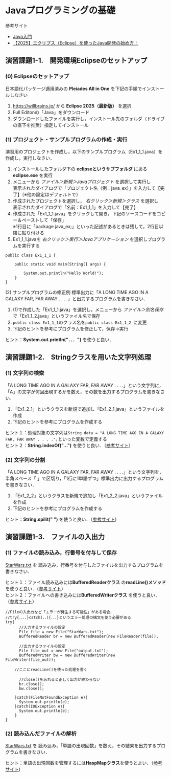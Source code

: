 # Javaプログラミングの基礎
参考サイト
- [Java入門](https://www.javadrive.jp/start/)
- [【2025】エクリプス（Eclipse）を使ったJava開発の始め方！](https://ai-kenkyujo.com/programming/language/eclipse-java/)
  
## 演習課題1-1.　開発環境Eclipseのセットアップ
### (0) Eclipseのセットアップ  
日本語化パッケージ適用済みの **Pleiades All in One** を下記の手順でインストールしなさい
1. https://willbrains.jp/ から **Eclipse 2025（最新版）** を選択
2. Full Editonの「Java」をダウンロード
3. ダウンロードしたファイルを実行し，インストール先のフォルダ（ドライブの直下を推奨）指定してインストール

  
### (1) プロジェクト・サンプルプログラムの作成・実行
演習用のプロジェクトを作成し，以下のサンプルプログラム（Ex1_1_1.java）を作成し，実行しなさい．  
1. インストールしたフォルダ下の **eclipseというサブフォルダ** にある **eclipse.exe** を実行
2. メニューから *ファイル＞新規＞Javaプロジェクト* を選択して実行し  
表示されたダイアログで「プロジェクト名（例：java_ex）」を入力して【完了】（※他の設定はデフォルトで）
4. 作成されたプロジェクトを選択し， *右クリック＞新規＞クラス* を選択し  
表示されたダイアログで「名前：Ex1_1_1」を入力して【完了】
5. 作成された「Ex1_1_1.java」をクリックして開き，下記のソースコードをコピー＆ペーストして「保存」  
※1行目に「package java_ex;」といった記述があるときは残して，2行目以降に貼り付ける
6. Ex1_1_1.javaを *右クリック＞実行＞Javaアプリケーション* を選択しプログラムを実行する

```
public class Ex1_1_1 {

	public static void main(String[] args) {

		System.out.println("Hello World!");
	}
}
```

(2) サンプルプログラムの修正例
標準出力に「A LONG TIME AGO IN A GALAXY FAR, FAR AWAY . . . .」と出力するプログラムを書きなさい．  
1. (1)で作成した「Ex1_1_1.java」を選択し，メニューから *ファイル＞別名保存* で「Ex1_1_2.java」というファイル名で保存
2. `public class Ex1_1_1`のクラス名を`public class Ex1_1_2 `に変更
3. 下記のヒントを参考にプログラムを修正して，保存→実行

ヒント：**System.out.println("．．．")** を使うと良い．


## 演習課題1-2.　Stringクラスを用いた文字列処理
### (1) 文字列の検索
「A LONG TIME AGO IN A GALAXY FAR, FAR AWAY . . . .」という文字列に，
「A」の文字が何回出現するかを数え，その数を出力するプログラムを書きなさい．  
1. 「Ex1_2_1」というクラスを新規で追加し「Ex1_2_1.java」というファイルを作成
2. 下記のヒントを参考にプログラムを作成する

ヒント１：処理対象の文字列は`String data = "A LONG TIME AGO IN A GALAXY FAR, FAR AWAY . . . .";`といった変数で定義する  
ヒント２：**String.indexOf("...")** を使うと良い．（[参考サイト](https://www.javadrive.jp/start/string/index18.html)）

### (2) 文字列の分割
「A LONG TIME AGO IN A GALAXY FAR, FAR AWAY . . . .」という文字列を，
半角スペース「 」で区切り，「1行に1単語ずつ」標準出力に出力するプログラムを書きなさい．
1. 「Ex1_2_2」というクラスを新規で追加し「Ex1_2_2.java」というファイルを作成
2. 下記のヒントを参考にプログラムを作成する

ヒント：**String.spilit(" ")** を使うと良い．（[参考サイト](https://www.javadrive.jp/start/string/index20.html))

## 演習課題1-3.　ファイルの入出力
### (1) ファイルの読み込み，行番号を付与して保存
[StarWars.txt](https://github.com/oecu-kozaki-lab/Java-RDF-Exercise/blob/main/StarWars.txt) を
読み込み，行番号を付与したファイルを出力するプログラムを書きなさい．

ヒント１：ファイル読み込みには**BufferedReaderクラス** の**readLine()メソッド** を使うと良い．（[参考サイト](https://www.javadrive.jp/start/stream/index3.html)）  
ヒント２：ファイルへの書き込みには**BufferedWriterクラス** を使うと良い．（[参考サイト](https://www.javadrive.jp/start/stream/index6.html)）　　

```
//Fileの入出力など「エラーが発生する可能性」がある場合，
//try{．．．．}catch(．．){．．．}というエラー処理の構文を使う必要がある	
try{
	  //入力するファイルの設定
	  File file = new File("StarWars.txt");
	  BufferedReader br = new BufferedReader(new FileReader(file));

	  //出力するファイルの設定
	  File file_out = new File("output.txt");
	  BufferedWriter bw = new BufferedWriter(new FileWriter(file_out));

	//ここにreadLine()を使った処理を書く

	  //close()を忘れると正しく出力が終わらない
	  br.close();
	  bw.close();

	}catch(FileNotFoundException e){
	  System.out.println(e);
	}catch(IOException e){
	  System.out.println(e);
	}
}
```

### (2) 読み込んだファイルの解析
[StarWars.txt](https://github.com/oecu-kozaki-lab/Java-RDF-Exercise/blob/main/StarWars.txt) を
読み込み，「単語の出現回数」を数え，その結果を出力するプログラムを書きなさい．  

ヒント：単語の出現回数を管理するには**HaspMapクラス**を使うとよい．（[参考サイト](https://www.javadrive.jp/start/collection/index3.html))

